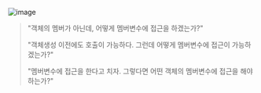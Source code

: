 ![image](https://user-images.githubusercontent.com/80379900/113957425-275fcb00-985a-11eb-8d75-05b90ac63646.png)

>"객체의 멤버가 아닌데, 어떻게 멤버변수에 접근을 하겠는가?"
>
>"객체생성 이전에도 호출이 가능하다. 그런데 어떻게 멤버변수에 접근이 가능하겠는가?"
>
>"멤버변수에 접근을 한다고 치자. 그렇다면 어떤 객체의 멤버변수에 접근을 해야하는가?"
